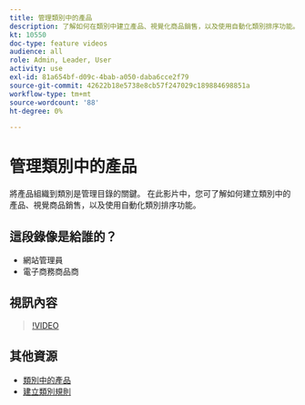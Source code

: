 ```yaml
---
title: 管理類別中的產品
description: 了解如何在類別中建立產品、視覺化商品銷售，以及使用自動化類別排序功能。
kt: 10550
doc-type: feature videos
audience: all
role: Admin, Leader, User
activity: use
exl-id: 81a654bf-d09c-4bab-a050-daba6cce2f79
source-git-commit: 42622b18e5738e8cb57f247029c189884698851a
workflow-type: tm+mt
source-wordcount: '88'
ht-degree: 0%

---
```


# 管理類別中的產品

將產品組織到類別是管理目錄的關鍵。 在此影片中，您可了解如何建立類別中的產品、視覺商品銷售，以及使用自動化類別排序功能。

## 這段錄像是給誰的？

- 網站管理員
- 電子商務商品商

## 視訊內容

>[!VIDEO](https://video.tv.adobe.com/v/343747?quality=12&learn=on)

## 其他資源

- [類別中的產品](https://docs.magento.com/user-guide/catalog/categories-category-products.html)
- [建立類別規則](https://docs.magento.com/user-guide/catalog/category-product-rules.html)
